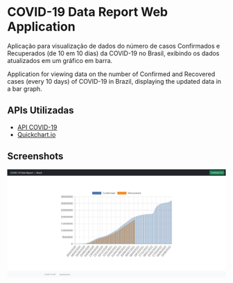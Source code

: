 # COVID-19 Data Report Web Application

Aplicação para visualização de dados do número de casos Confirmados e Recuperados 
(de 10 em 10 dias) da COVID-19 no Brasil, exibindo os dados atualizados em um gráfico em barra.

Application for viewing data on the number of Confirmed and Recovered cases
(every 10 days) of COVID-19 in Brazil, displaying the updated data in a bar graph.

## APIs Utilizadas

- [API COVID-19](https://api.covid19api.com)
- [Quickchart.io](https://quickchart.io)

## Screenshots

![App](app.png)



